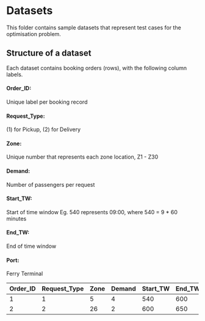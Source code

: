 # Datasets

This folder contains sample datasets that represent test cases for the optimisation problem.

## Structure of a dataset

Each dataset contains booking orders (rows), with the following column labels.

#### Order_ID: 
Unique label per booking record

#### Request_Type: 
(1) for Pickup, (2) for Delivery

#### Zone: 
Unique number that represents each zone location, Z1 - Z30

#### Demand:
Number of passengers per request

#### Start_TW:
Start of time window
Eg. 540 represents 09:00, where 540 = 9 * 60 minutes

#### End_TW:
End of time window

#### Port:
Ferry Terminal

| Order_ID  | Request_Type | Zone | Demand | Start_TW | End_TW | Port |
| --------- | ------------ |----- | ------ |--------- | ------ | ---- |
| 1  | 1 | 5 | 4 | 540  | 600  | West|
| 2  | 2  | 26 | 2 | 600  | 650  | MSP |


